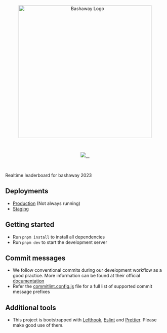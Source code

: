 <br/>

<br/>

<p align="center">
  <img src="https://github.com/sliit-foss/bashaway-official/assets/73662613/c15f7a94-592b-410f-b581-c98d25a9ca42" width="420" alt="Bashaway Logo"/>
</p>

<br/>

<p align="center">
  <a aria-label="SLIIT FOSS logo" href="https://sliitfoss.org">
    <img src="https://img.shields.io/badge/Made_by_the_SLIIT_FOSS_Community-blue">
  </a>
  <a aria-label="License" href="https://github.com/sliit-foss/bashaway-leaderboard/blob/main/LICENSE">
    <img alt="" src="https://img.shields.io/badge/License-MIT-yellow.svg">
  </a>
  <a aria-label="CI Production" href="https://github.com/sliit-foss/bashaway-leaderboard/actions/workflows/production-deploy.yml">
    <img alt="" src="https://github.com/sliit-foss/bashaway-leaderboard/actions/workflows/production-deploy.yml/badge.svg">
  </a>
  <a aria-label="CI Staging" href="https://github.com/sliit-foss/bashaway-leaderboard/actions/workflows/staging-deploy.yml">
    <img alt="" src="https://github.com/sliit-foss/bashaway-leaderboard/actions/workflows/staging-deploy.yml/badge.svg">
  </a>
</p>

<br/>

Realtime leaderboard for bashaway 2023

## Deployments

- [Production](https://leaderboard.bashaway.sliitfoss.org) (Not always running)
- [Staging](https://leaderboard.staging.bashaway.sliitfoss.org)

## Getting started

- Run `pnpm install` to install all dependencies
- Run `pnpm dev` to start the development server

## Commit messages

- We follow conventional commits during our development workflow as a good practice. More information can be found at their official [documentation](https://www.conventionalcommits.org/en/v1.0.0-beta.4/#examples)
- Refer the [commitlint.config.js](https://github.com/sliit-foss/bashaway-leaderboard/blob/main/commitlint.config.cjs) file for a full list of supported commit message prefixes

## Additional tools

- This project is bootstrapped with [Lefthook](https://evilmartians.com/opensource/lefthook), [Eslint](https://eslint.org/) and [Prettier](https://prettier.io/). Please make good use of them.

<br/>
